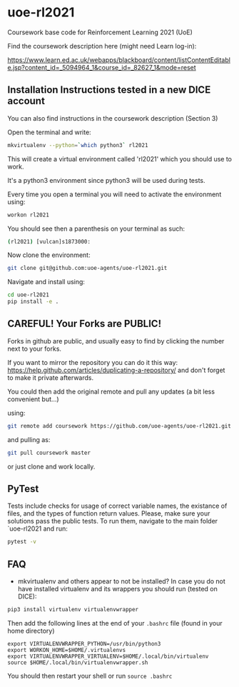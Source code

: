 # uoe-rl2021
Coursework base code for Reinforcement Learning 2021 (UoE)

Find the coursework description here (might need Learn log-in): 

https://www.learn.ed.ac.uk/webapps/blackboard/content/listContentEditable.jsp?content_id=_5094964_1&course_id=_82627_1&mode=reset

## Installation Instructions tested in a new DICE account

You can also find instructions in the coursework description (Section 3)

Open the terminal and write:

```bash
mkvirtualenv --python=`which python3` rl2021
```
This will create a virtual environment called 'rl2021' which you should use to work.

It's a python3 environment since python3 will be used during tests.

Every time you open a terminal you will need to activate the environment using:

```bash
workon rl2021
```

You should see then a parenthesis on your terminal as such:
```bash
(rl2021) [vulcan]s1873000:
```
Now clone the environment:
```bash
git clone git@github.com:uoe-agents/uoe-rl2021.git
```

Navigate and install using:
```bash
cd uoe-rl2021
pip install -e .
```

## CAREFUL! Your Forks are PUBLIC!
Forks in github are public, and usually easy to find by clicking the number next to your forks.

If you want to mirror the repository you can do it this way: https://help.github.com/articles/duplicating-a-repository/ and don't forget to make it private afterwards.

You could then add the original remote and pull any updates (a bit less convenient but...)

using:
```bash
git remote add coursework https://github.com/uoe-agents/uoe-rl2021.git
```
and pulling as:
```bash
git pull coursework master
```
or just clone and work locally.

## PyTest

Tests include checks for usage of correct variable names, the existance of files, and the types of function return values. Please, make sure your solutions pass the public tests.
To run them, navigate to the main folder `uoe-rl2021
and run:
```bash
pytest -v
```

## FAQ
- mkvirtualenv and others appear to not be installed?
In case you do not have installed virtualenv and its wrappers you should run (tested on DICE):
```bash
pip3 install virtualenv virtualenvwrapper
```
Then add the following lines at the end of your `.bashrc` file (found in your home directory)
```
export VIRTUALENVWRAPPER_PYTHON=/usr/bin/python3
export WORKON_HOME=$HOME/.virtualenvs
export VIRTUALENVWRAPPER_VIRTUALENV=$HOME/.local/bin/virtualenv
source $HOME/.local/bin/virtualenvwrapper.sh
```
You should then restart your shell or run `source .bashrc`



